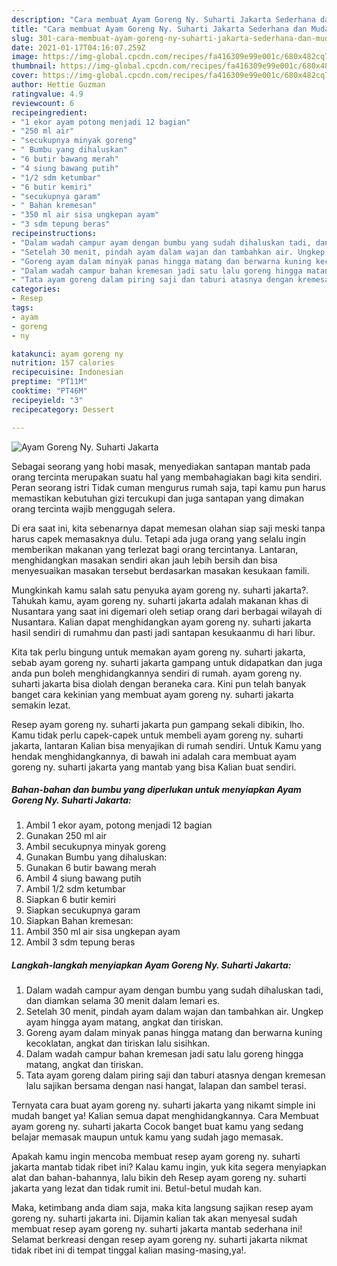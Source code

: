 ```yaml
---
description: "Cara membuat Ayam Goreng Ny. Suharti Jakarta Sederhana dan Mudah Dibuat"
title: "Cara membuat Ayam Goreng Ny. Suharti Jakarta Sederhana dan Mudah Dibuat"
slug: 301-cara-membuat-ayam-goreng-ny-suharti-jakarta-sederhana-dan-mudah-dibuat
date: 2021-01-17T04:16:07.259Z
image: https://img-global.cpcdn.com/recipes/fa416309e99e001c/680x482cq70/ayam-goreng-ny-suharti-jakarta-foto-resep-utama.jpg
thumbnail: https://img-global.cpcdn.com/recipes/fa416309e99e001c/680x482cq70/ayam-goreng-ny-suharti-jakarta-foto-resep-utama.jpg
cover: https://img-global.cpcdn.com/recipes/fa416309e99e001c/680x482cq70/ayam-goreng-ny-suharti-jakarta-foto-resep-utama.jpg
author: Hettie Guzman
ratingvalue: 4.9
reviewcount: 6
recipeingredient:
- "1 ekor ayam potong menjadi 12 bagian"
- "250 ml air"
- "secukupnya minyak goreng"
- " Bumbu yang dihaluskan"
- "6 butir bawang merah"
- "4 siung bawang putih"
- "1/2 sdm ketumbar"
- "6 butir kemiri"
- "secukupnya garam"
- " Bahan kremesan"
- "350 ml air sisa ungkepan ayam"
- "3 sdm tepung beras"
recipeinstructions:
- "Dalam wadah campur ayam dengan bumbu yang sudah dihaluskan tadi, dan diamkan selama 30 menit dalam lemari es."
- "Setelah 30 menit, pindah ayam dalam wajan dan tambahkan air. Ungkep ayam hingga ayam matang, angkat dan tiriskan."
- "Goreng ayam dalam minyak panas hingga matang dan berwarna kuning kecoklatan, angkat dan tiriskan lalu sisihkan."
- "Dalam wadah campur bahan kremesan jadi satu lalu goreng hingga matang, angkat dan tiriskan."
- "Tata ayam goreng dalam piring saji dan taburi atasnya dengan kremesan lalu sajikan bersama dengan nasi hangat, lalapan dan sambel terasi."
categories:
- Resep
tags:
- ayam
- goreng
- ny

katakunci: ayam goreng ny 
nutrition: 157 calories
recipecuisine: Indonesian
preptime: "PT11M"
cooktime: "PT46M"
recipeyield: "3"
recipecategory: Dessert

---
```



![Ayam Goreng Ny. Suharti Jakarta](https://img-global.cpcdn.com/recipes/fa416309e99e001c/680x482cq70/ayam-goreng-ny-suharti-jakarta-foto-resep-utama.jpg)

Sebagai seorang yang hobi masak, menyediakan santapan mantab pada orang tercinta merupakan suatu hal yang membahagiakan bagi kita sendiri. Peran seorang istri Tidak cuman mengurus rumah saja, tapi kamu pun harus memastikan kebutuhan gizi tercukupi dan juga santapan yang dimakan orang tercinta wajib menggugah selera.

Di era  saat ini, kita sebenarnya dapat memesan olahan siap saji meski tanpa harus capek memasaknya dulu. Tetapi ada juga orang yang selalu ingin memberikan makanan yang terlezat bagi orang tercintanya. Lantaran, menghidangkan masakan sendiri akan jauh lebih bersih dan bisa menyesuaikan masakan tersebut berdasarkan masakan kesukaan famili. 



Mungkinkah kamu salah satu penyuka ayam goreng ny. suharti jakarta?. Tahukah kamu, ayam goreng ny. suharti jakarta adalah makanan khas di Nusantara yang saat ini digemari oleh setiap orang dari berbagai wilayah di Nusantara. Kalian dapat menghidangkan ayam goreng ny. suharti jakarta hasil sendiri di rumahmu dan pasti jadi santapan kesukaanmu di hari libur.

Kita tak perlu bingung untuk memakan ayam goreng ny. suharti jakarta, sebab ayam goreng ny. suharti jakarta gampang untuk didapatkan dan juga anda pun boleh menghidangkannya sendiri di rumah. ayam goreng ny. suharti jakarta bisa diolah dengan beraneka cara. Kini pun telah banyak banget cara kekinian yang membuat ayam goreng ny. suharti jakarta semakin lezat.

Resep ayam goreng ny. suharti jakarta pun gampang sekali dibikin, lho. Kamu tidak perlu capek-capek untuk membeli ayam goreng ny. suharti jakarta, lantaran Kalian bisa menyajikan di rumah sendiri. Untuk Kamu yang hendak menghidangkannya, di bawah ini adalah cara membuat ayam goreng ny. suharti jakarta yang mantab yang bisa Kalian buat sendiri.

<!--inarticleads1-->

##### Bahan-bahan dan bumbu yang diperlukan untuk menyiapkan Ayam Goreng Ny. Suharti Jakarta:

1. Ambil 1 ekor ayam, potong menjadi 12 bagian
1. Gunakan 250 ml air
1. Ambil secukupnya minyak goreng
1. Gunakan  Bumbu yang dihaluskan:
1. Gunakan 6 butir bawang merah
1. Ambil 4 siung bawang putih
1. Ambil 1/2 sdm ketumbar
1. Siapkan 6 butir kemiri
1. Siapkan secukupnya garam
1. Siapkan  Bahan kremesan:
1. Ambil 350 ml air sisa ungkepan ayam
1. Ambil 3 sdm tepung beras




<!--inarticleads2-->

##### Langkah-langkah menyiapkan Ayam Goreng Ny. Suharti Jakarta:

1. Dalam wadah campur ayam dengan bumbu yang sudah dihaluskan tadi, dan diamkan selama 30 menit dalam lemari es.
1. Setelah 30 menit, pindah ayam dalam wajan dan tambahkan air. Ungkep ayam hingga ayam matang, angkat dan tiriskan.
1. Goreng ayam dalam minyak panas hingga matang dan berwarna kuning kecoklatan, angkat dan tiriskan lalu sisihkan.
1. Dalam wadah campur bahan kremesan jadi satu lalu goreng hingga matang, angkat dan tiriskan.
1. Tata ayam goreng dalam piring saji dan taburi atasnya dengan kremesan lalu sajikan bersama dengan nasi hangat, lalapan dan sambel terasi.




Ternyata cara buat ayam goreng ny. suharti jakarta yang nikamt simple ini mudah banget ya! Kalian semua dapat menghidangkannya. Cara Membuat ayam goreng ny. suharti jakarta Cocok banget buat kamu yang sedang belajar memasak maupun untuk kamu yang sudah jago memasak.

Apakah kamu ingin mencoba membuat resep ayam goreng ny. suharti jakarta mantab tidak ribet ini? Kalau kamu ingin, yuk kita segera menyiapkan alat dan bahan-bahannya, lalu bikin deh Resep ayam goreng ny. suharti jakarta yang lezat dan tidak rumit ini. Betul-betul mudah kan. 

Maka, ketimbang anda diam saja, maka kita langsung sajikan resep ayam goreng ny. suharti jakarta ini. Dijamin kalian tak akan menyesal sudah membuat resep ayam goreng ny. suharti jakarta mantab sederhana ini! Selamat berkreasi dengan resep ayam goreng ny. suharti jakarta nikmat tidak ribet ini di tempat tinggal kalian masing-masing,ya!.

